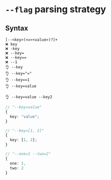 # `--flag` parsing strategy

## Syntax

```
[--<key>(<=><value>)?]+
❌ key
❌ -key
❌ --key=
❌ --key==
❌ --1
👌 --key
👌 --key="="
👌 --key==1
👌 --key=value

👌 --key=value --key2
```

```ts
// "--key=value"
{
  key: "value";
}

// "--key=[1, 2]"
{
  key: [1, 2];
}

// "--one=1 --two=2"
{
  one: 1,
  two: 2
}
```
